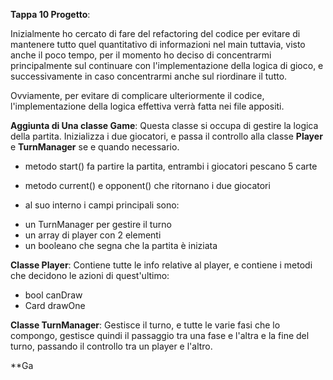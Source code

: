 **Tappa 10 Progetto**:

Inizialmente ho cercato di fare del refactoring del codice per evitare di mantenere tutto quel quantitativo di informazioni nel main tuttavia, visto anche il poco tempo, per il momento ho deciso di concentrarmi principalmente sul continuare con l'implementazione della logica di gioco, e successivamente in caso concentrarmi anche sul riordinare il tutto.

Ovviamente, per evitare di complicare ulteriormente il codice, l'implementazione della logica effettiva verrà fatta nei file appositi.

**Aggiunta di Una classe Game**: Questa classe si occupa di gestire la logica della partita. Inizializza i due giocatori, e passa il controllo alla classe **Player** e **TurnManager** se e quando necessario.
- metodo start() fa partire la partita, entrambi i giocatori pescano 5 carte
- metodo current() e opponent() che ritornano i due giocatori

- al suo interno i campi principali sono:
 * un TurnManager per gestire il turno
 * un array di player con 2 elementi 
 * un booleano che segna che la partita è iniziata
 
**Classe Player**: Contiene tutte le info relative al player, e contiene i metodi che decidono le azioni di quest'ultimo:
- bool canDraw
- Card drawOne

**Classe TurnManager**: Gestisce il turno, e tutte le varie fasi che lo compongo, gestisce quindi il passaggio tra una fase e l'altra e la fine del turno, passando il controllo tra un player e l'altro.

**Ga


